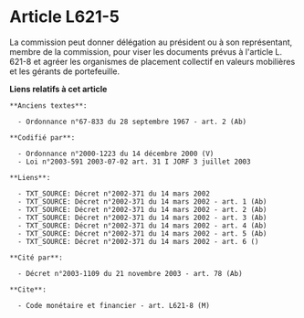 # Article L621-5

La commission peut donner délégation au président ou à son représentant, membre de la commission, pour viser les documents
prévus à l'article L. 621-8 et agréer les organismes de placement collectif en valeurs mobilières et les gérants de
portefeuille.

**Liens relatifs à cet article**

	**Anciens textes**:

	  - Ordonnance n°67-833 du 28 septembre 1967 - art. 2 (Ab)

	**Codifié par**:

	  - Ordonnance n°2000-1223 du 14 décembre 2000 (V)
	  - Loi n°2003-591 2003-07-02 art. 31 I JORF 3 juillet 2003

	**Liens**:

	  - TXT_SOURCE: Décret n°2002-371 du 14 mars 2002
	  - TXT_SOURCE: Décret n°2002-371 du 14 mars 2002 - art. 1 (Ab)
	  - TXT_SOURCE: Décret n°2002-371 du 14 mars 2002 - art. 2 (Ab)
	  - TXT_SOURCE: Décret n°2002-371 du 14 mars 2002 - art. 3 (Ab)
	  - TXT_SOURCE: Décret n°2002-371 du 14 mars 2002 - art. 4 (Ab)
	  - TXT_SOURCE: Décret n°2002-371 du 14 mars 2002 - art. 5 (Ab)
	  - TXT_SOURCE: Décret n°2002-371 du 14 mars 2002 - art. 6 ()

	**Cité par**:

	  - Décret n°2003-1109 du 21 novembre 2003 - art. 78 (Ab)

	**Cite**:

	  - Code monétaire et financier - art. L621-8 (M)
